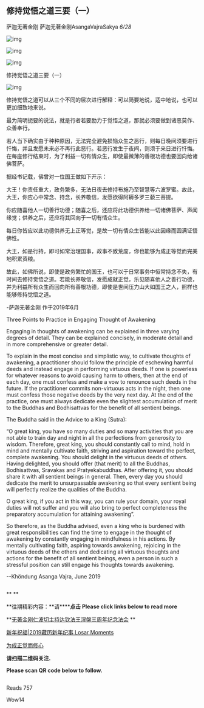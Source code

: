 ## 修持觉悟之道三要（一）

萨迦无著金刚 萨迦无著金刚AsangaVajraSakya *6/28*

![img](https://mmbiz.qpic.cn/mmbiz_png/jZ6aUbzt6ISUqicleCicFwlYhIOXpaQP8t1p93icRZ2I8Bt3ceGr0fvwBRaAVGuljTWLrZqugooCEymB5na7cbqjg/640?wx_fmt=png&wxfrom=5&wx_lazy=1&wx_co=1)



![img](https://mmbiz.qpic.cn/mmbiz_gif/jZ6aUbzt6IRn84V8ibzaTFlX57AEUzU5iaQJHbUCOEiaHrob90yv5fB1p5CAaTZogJ5WhGmCznUIJ9om6F2A1a50A/640?wx_fmt=gif&wxfrom=5&wx_lazy=1)

![img](https://mmbiz.qpic.cn/mmbiz_gif/jZ6aUbzt6IRn84V8ibzaTFlX57AEUzU5ia3ZS2ibcy8ZKAqlVlZ44myZvHLM7oQYDXEyxNC9vQMefoh4hy7Y6eD6Q/640?wx_fmt=gif&wxfrom=5&wx_lazy=1)

修持觉悟之道三要（一）



![img](https://mmbiz.qpic.cn/mmbiz_gif/jZ6aUbzt6IRn84V8ibzaTFlX57AEUzU5iaRm1SnFIcQcUNR2DQUOoOz37sfoIEkSlicV50ia780E4zpOnPG0GKL5nA/640?wx_fmt=gif&wxfrom=5&wx_lazy=1)

  修持觉悟之道可以从三个不同的层次进行解释：可以简要地说，适中地说，也可以更加细致地来说。

  最为简明扼要的说法，就是行者若要励力于觉悟之道，那就必须要做到诸恶莫作、众善奉行。

  若人当下确实由于种种原因，无法完全避免损恼众生之恶行，则每日晚间须要进行忏悔，并且发愿未来必不再行此恶行。若恶行发生于夜间，则须于来日进行忏悔。在每座修行结束时，为了利益一切有情众生，即使最微薄的善根功德也要回向给诸佛菩萨。

  据经书记载，佛曾对一位国王做如下开示：

  大王！你责任重大，政务繁多，无法日夜去修持布施乃至智慧等六波罗蜜。故此，大王，你应心中常念、持念，长养敬信，发愿欲得阿耨多罗三藐三菩提。

  你应随喜他人一切善行功德；随喜之后，还应将此功德供养给一切诸佛菩萨、声闻缘觉；供养之后，还应将其回向于一切有情众生。

  每日你皆应以此功德供养无上正等觉，是故一切有情众生皆能以此因缘而圆满证悟佛性。

  大王，如是行持，即可如常治理国事，政事不致荒废，你也能够为成正等觉而完美地积累资粮。

  故此，如佛所说，即使是政务繁忙的国王，也可以于日常事务中恒常持念不失，有时间去修持觉悟之道。若能长养敬信，发愿成就正觉，乐见随喜他人之善行功德，并为利益所有众生而回向所有善根功德，即使是世间压力山大如国王之人，照样也能够修持觉悟之道。



-萨迦无著金刚 作于2019年6月





Three Points to Practice in Engaging Thought of Awakening



  Engaging in thoughts of awakening can be explained in three varying degrees of detail. They can be explained concisely, in moderate detail and in more comprehensive or greater detail.

  To explain in the most concise and simplistic way, to cultivate thoughts of awakening, a practitioner should follow the principle of eschewing harmful deeds and instead engage in performing virtuous deeds. If one is powerless for whatever reasons to avoid causing harm to others, then at the end of each day, one must confess and make a vow to renounce such deeds in the future.  If the practitioner commits non-virtuous acts in the night, then one must confess those negative deeds by the very next day. At the end of the practice, one must always dedicate even the slightest accumulation of merit to the Buddhas and Bodhisattvas for the benefit of all sentient beings. 

  The Buddha said in the Advice to a King (Sutra):

  “O great king, you have so many duties and so many activities that you are not able to train day and night in all the perfections from generosity to wisdom. Therefore, great king, you should constantly call to mind, hold in mind and mentally cultivate faith, striving and aspiration toward the perfect, complete awakening. You should delight in the virtuous deeds of others. Having delighted, you should offer (that merit) to all the Buddhas, Bodhisattvas, Sravakas and Pratyekabuddhas. After offering it, you should share it with all sentient beings in general.  Then, every day you should dedicate the merit to unsurpassable awakening so that every sentient being will perfectly realize the qualities of the Buddha.

  O great king, if you act in this way, you can rule your domain, your royal duties will not suffer and you will also bring to perfect completeness the preparatory accumulation for attaining awakening”.

  So therefore, as the Buddha advised, even a king who is burdened with great responsibilities can find the time to engage in the thought of awakening by constantly engaging in mindfulness in his actions. By mentally cultivating faith, aspiring towards awakening, rejoicing in the virtuous deeds of the others and dedicating all virtuous thoughts and actions for the benefit of all sentient beings, even a person in such a stressful position can still engage his thoughts towards awakening. 



--Khöndung Asanga Vajra, June 2019





![img](data:image/gif;base64,iVBORw0KGgoAAAANSUhEUgAAAAEAAAABCAYAAAAfFcSJAAAADUlEQVQImWNgYGBgAAAABQABh6FO1AAAAABJRU5ErkJggg==)





**
**

**往期精彩内容：\**请\******点击 Please click links below to read more**

**[无著金刚仁波切主持达钦法王涅槃三周年纪念法会](http://mp.weixin.qq.com/s?__biz=MzU5NTQwNDk5Mw==&mid=2247484045&idx=1&sn=b570e466e89706e06eeef198c46f5d20&chksm=fe733323c904ba35f964adfe839c2bfcd4d7eed458eca54237aad51be603d6b65e548c1bf2a5&scene=21#wechat_redirect)
**

[新年祝福|2019藏历新年纪事 Losar Moments](http://mp.weixin.qq.com/s?__biz=MzU5NTQwNDk5Mw==&mid=2247484028&idx=1&sn=7aeed0ac29b40ce943aef808af340b25&chksm=fe7333d2c904bac4f523198f4dcaaf19e82c7d8d3a40447f542552aa3362d9009faf6849d788&scene=21#wechat_redirect)

[为成正觉而修心](http://mp.weixin.qq.com/s?__biz=MzU5NTQwNDk5Mw==&mid=2247483983&idx=1&sn=fd8d9d9ffa526bd54bcb93c4b664fd4d&chksm=fe7333e1c904baf73d2e73ad61d102085e1c823f5abcd43d1728827d23c8d2083c6b64ab9d05&scene=21#wechat_redirect)



**请扫描二维码关注.**

**Please scan QR code below to follow.**

![img](data:image/gif;base64,iVBORw0KGgoAAAANSUhEUgAAAAEAAAABCAYAAAAfFcSJAAAADUlEQVQImWNgYGBgAAAABQABh6FO1AAAAABJRU5ErkJggg==)



Reads 757

Wow14